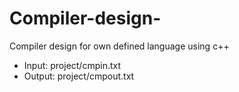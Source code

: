 # Compiler-design-
Compiler design for own defined language using c++
* Input: project/cmpin.txt
* Output: project/cmpout.txt
